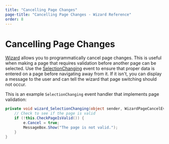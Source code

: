```yaml
---
title: "Cancelling Page Changes"
page-title: "Cancelling Page Changes - Wizard Reference"
order: 8
---
```

# Cancelling Page Changes

[Wizard](xref:@ActiproUIRoot.Controls.Wizard.Wizard) allows you to programmatically cancel page changes.  This is useful when making a page that requires validation before another page can be selected.  Use the [SelectionChanging](xref:@ActiproUIRoot.Controls.Wizard.Wizard.SelectionChanging) event to ensure that proper data is entered on a page before navigating away from it. If it isn't, you can display a message to the user and can tell the wizard that page switching should not occur.

This is an example `SelectionChanging` event handler that implements page validation:

```csharp
private void wizard_SelectionChanging(object sender, WizardPageCancelEventArgs e) {
	// Check to see if the page is valid			
	if (!this.CheckPageIsValid()) {
		e.Cancel = true;
		MessageBox.Show("The page is not valid.");
	}
}
```
